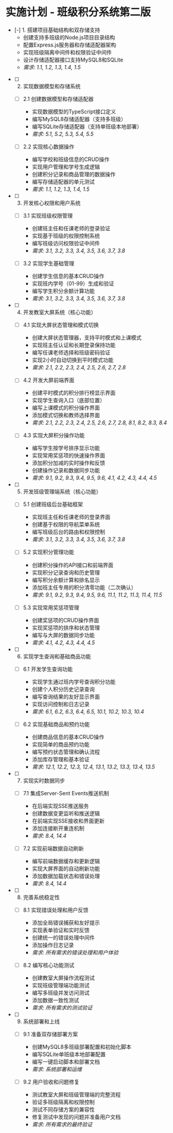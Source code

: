 # 实施计划 - 班级积分系统第二版

- [-] 1. 搭建项目基础结构和双存储支持
  - 创建支持多班级的Node.js项目目录结构
  - 配置Express.js服务器和存储适配器架构
  - 实现班级隔离中间件和权限验证中间件
  - 设计存储适配器接口支持MySQL8和SQLite
  - _需求: 1.1, 1.2, 1.3, 1.4, 1.5_

- [ ] 2. 实现数据模型和存储系统
  - [ ] 2.1 创建数据模型和存储适配器
    - 实现数据模型的TypeScript接口定义
    - 编写MySQL8存储适配器（支持多班级）
    - 编写SQLite存储适配器（支持单班级本地部署）
    - _需求: 5.1, 5.2, 5.3, 5.4, 5.5_

  - [ ] 2.2 实现核心数据操作
    - 编写学校和班级信息的CRUD操作
    - 实现用户管理和学号生成逻辑
    - 创建积分记录和商品管理的数据操作
    - 编写存储适配器的单元测试
    - _需求: 1.1, 1.2, 1.3, 1.4, 1.5_

- [ ] 3. 开发核心权限和用户系统
  - [ ] 3.1 实现班级权限管理
    - 创建班主任和任课老师的登录验证
    - 实现基于班级的权限控制系统
    - 编写班级访问权限验证中间件
    - _需求: 3.1, 3.2, 3.3, 3.4, 3.5, 3.6, 3.7, 3.8_

  - [ ] 3.2 实现学生基础管理
    - 创建学生信息的基本CRUD操作
    - 实现班内学号（01-99）生成和验证
    - 编写学生积分余额计算功能
    - _需求: 3.1, 3.2, 3.3, 3.4, 3.5, 3.6, 3.7, 3.8_

- [ ] 4. 开发教室大屏系统（核心功能）
  - [ ] 4.1 实现大屏状态管理和模式切换
    - 创建大屏状态管理器，支持平时模式和上课模式
    - 实现班主任认证和长期登录保持功能
    - 编写任课老师选择和班级密码验证
    - 实现2小时自动切换到平时模式功能
    - _需求: 2.1, 2.2, 2.3, 2.4, 2.5, 2.6, 2.7, 2.8_

  - [ ] 4.2 开发大屏前端界面
    - 创建平时模式的积分排行榜显示界面
    - 实现学生查询入口（底部位置）
    - 编写上课模式的积分操作界面
    - 添加模式切换和教师选择界面
    - _需求: 2.1, 2.2, 2.3, 2.4, 2.5, 2.6, 2.7, 2.8, 8.1, 8.2, 8.3, 8.4_

  - [ ] 4.3 实现大屏积分操作功能
    - 编写学生按学号排序显示功能
    - 实现常用奖惩项的快速操作界面
    - 添加积分加减的实时操作和反馈
    - 创建操作记录和数据同步功能
    - _需求: 9.1, 9.2, 9.3, 9.4, 9.5, 9.6, 4.1, 4.2, 4.3, 4.4, 4.5_

- [ ] 5. 开发班级管理端系统（核心功能）
  - [ ] 5.1 创建班级后台基础框架
    - 实现班主任和任课老师的登录界面
    - 创建基于权限的导航菜单系统
    - 编写班级后台的路由和权限控制
    - _需求: 3.1, 3.2, 3.3, 3.4, 3.5, 3.6, 3.7, 3.8_

  - [ ] 5.2 实现积分管理功能
    - 创建积分操作的API接口和前端界面
    - 实现积分记录查询和历史管理
    - 编写积分余额计算和排名显示
    - 添加班主任专用的积分清零功能（二次确认）
    - _需求: 9.1, 9.2, 9.3, 9.4, 9.5, 9.6, 11.1, 11.2, 11.3, 11.4, 11.5_

  - [ ] 5.3 实现常用奖惩项管理
    - 创建奖惩项的CRUD操作界面
    - 实现奖惩项的排序和状态管理
    - 编写与大屏的数据同步功能
    - _需求: 4.1, 4.2, 4.3, 4.4, 4.5_

- [ ] 6. 实现学生查询和基础商品功能
  - [ ] 6.1 开发学生查询功能
    - 实现学生通过班内学号查询积分功能
    - 创建个人积分历史记录查询
    - 编写查询结果的友好显示界面
    - 实现访问控制和日志记录
    - _需求: 6.1, 6.2, 6.3, 6.4, 6.5, 10.1, 10.2, 10.3, 10.4_

  - [ ] 6.2 实现基础商品和预约功能
    - 创建商品信息的基本CRUD操作
    - 实现简单的商品预约功能
    - 编写预约状态管理和确认流程
    - 添加库存管理和基本验证
    - _需求: 12.1, 12.2, 12.3, 12.4, 13.1, 13.2, 13.3, 13.4, 13.5_

- [ ] 7. 实现实时数据同步
  - [ ] 7.1 集成Server-Sent Events推送机制
    - 在后端实现SSE推送服务
    - 创建数据变更监听和推送逻辑
    - 在前端实现SSE接收和界面更新
    - 添加连接断开重连机制
    - _需求: 8.4, 14.4_

  - [ ] 7.2 实现前端数据自动刷新
    - 编写前端数据缓存和更新逻辑
    - 实现大屏界面的自动刷新功能
    - 添加数据加载状态和错误处理
    - _需求: 8.4, 14.4_

- [ ] 8. 完善系统稳定性
  - [ ] 8.1 实现错误处理和用户反馈
    - 添加全局错误捕获和友好提示
    - 实现表单验证和实时反馈
    - 创建统一的错误处理中间件
    - 添加操作日志记录
    - _需求: 所有需求的错误处理和用户体验_

  - [ ] 8.2 编写核心功能测试
    - 创建教室大屏操作流程测试
    - 实现班级管理端功能测试
    - 编写多班级并发访问测试
    - 添加数据一致性测试
    - _需求: 所有需求的测试验证_

- [ ] 9. 系统部署和上线
  - [ ] 9.1 准备双存储部署方案
    - 创建MySQL8多班级部署配置和初始化脚本
    - 编写SQLite单班级本地部署配置
    - 编写一键启动脚本和部署文档
    - _需求: 系统部署和运维_

  - [ ] 9.2 用户验收和问题修复
    - 测试教室大屏和班级管理端的完整流程
    - 验证多班级隔离和权限控制
    - 测试不同存储方案的兼容性
    - 修复测试中发现的问题并准备用户文档
    - _需求: 所有需求的最终验证_